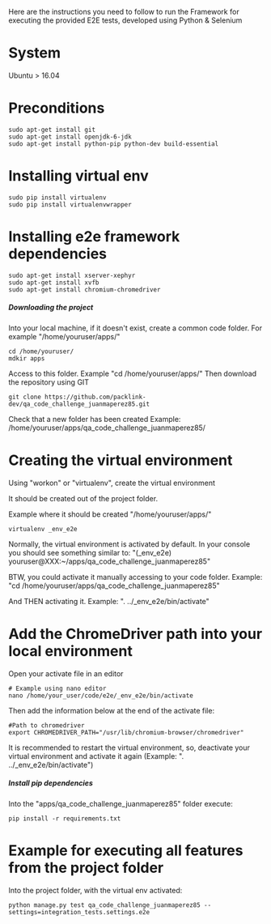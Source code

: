 Here are the instructions you need to follow
to run the Framework for executing the provided 
E2E tests, developed using Python & Selenium

# System
Ubuntu > 16.04

# Preconditions
```
sudo apt-get install git
sudo apt-get install openjdk-6-jdk
sudo apt-get install python-pip python-dev build-essential
```

# Installing virtual env
```
sudo pip install virtualenv 
sudo pip install virtualenvwrapper
```

# Installing e2e framework dependencies
```
sudo apt-get install xserver-xephyr
sudo apt-get install xvfb
sudo apt-get install chromium-chromedriver
```

##### Downloading the project
Into your local machine, if it doesn't exist, 
create a common code folder. 
For example "/home/youruser/apps/"

```
cd /home/youruser/
mdkir apps
```
Access to this folder. Example "cd /home/youruser/apps/"
Then download the repository using GIT
```
git clone https://github.com/packlink-dev/qa_code_challenge_juanmaperez85.git
```

Check that a new folder has been created
Example: /home/youruser/apps/qa_code_challenge_juanmaperez85/

# Creating the virtual environment
Using "workon" or "virtualenv", create the virtual environment

It should be created out of the project folder.

Example where it should be created "/home/youruser/apps/"

```
virtualenv _env_e2e

```

Normally, the virtual environment is activated by default.
In your console you should see something similar to:
"(_env_e2e) youruser@XXX:~/apps/qa_code_challenge_juanmaperez85"

BTW, you could activate it manually accessing to your code folder. 
Example: "cd /home/youruser/apps/qa_code_challenge_juanmaperez85" 

And THEN activating it. 
Example: ". ../_env_e2e/bin/activate"


# Add the ChromeDriver path into your local environment
Open your activate file in an editor

```
# Example using nano editor
nano /home/your_user/code/e2e/_env_e2e/bin/activate
```
Then add the information below at the end of the activate file:

```
#Path to chromedriver
export CHROMEDRIVER_PATH="/usr/lib/chromium-browser/chromedriver"
```
It is recommended to restart the virtual environment, so, 
deactivate your virtual environment and activate it again 
(Example: ". ../_env_e2e/bin/activate")

##### Install pip dependencies
Into the "apps/qa_code_challenge_juanmaperez85" folder execute:
```
pip install -r requirements.txt
```

# Example for executing all features from the project folder
Into the project folder, with the virtual env activated:
```
python manage.py test qa_code_challenge_juanmaperez85 --settings=integration_tests.settings.e2e
```

